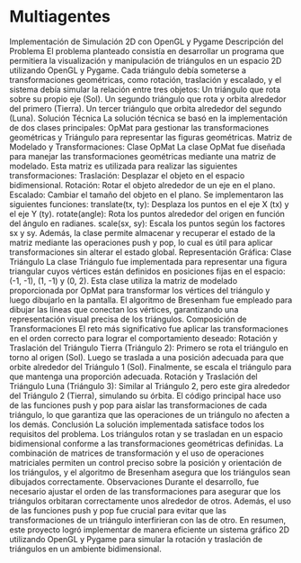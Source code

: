 ﻿# Multiagentes
Implementación de Simulación 2D con OpenGL y Pygame
Descripción del Problema
El problema planteado consistía en desarrollar un programa que permitiera la visualización y manipulación de triángulos en un espacio 2D utilizando OpenGL y Pygame. Cada triángulo debía someterse a transformaciones geométricas, como rotación, traslación y escalado, y el sistema debía simular la relación entre tres objetos:
Un triángulo que rota sobre su propio eje (Sol).
Un segundo triángulo que rota y orbita alrededor del primero (Tierra).
Un tercer triángulo que orbita alrededor del segundo (Luna).
Solución Técnica
La solución técnica se basó en la implementación de dos clases principales: OpMat para gestionar las transformaciones geométricas y Triángulo para representar las figuras geométricas.
Matriz de Modelado y Transformaciones: Clase OpMat
La clase OpMat fue diseñada para manejar las transformaciones geométricas mediante una matriz de modelado. Esta matriz es utilizada para realizar las siguientes transformaciones:
Traslación: Desplazar el objeto en el espacio bidimensional.
Rotación: Rotar el objeto alrededor de un eje en el plano.
Escalado: Cambiar el tamaño del objeto en el plano.
Se implementaron las siguientes funciones:
translate(tx, ty): Desplaza los puntos en el eje X (tx) y el eje Y (ty).
rotate(angle): Rota los puntos alrededor del origen en función del ángulo en radianes.
scale(sx, sy): Escala los puntos según los factores sx y sy.
Además, la clase permite almacenar y recuperar el estado de la matriz mediante las operaciones push y pop, lo cual es útil para aplicar transformaciones sin alterar el estado global.
Representación Gráfica: Clase Triángulo
La clase Triángulo fue implementada para representar una figura triangular cuyos vértices están definidos en posiciones fijas en el espacio: (-1, -1), (1, -1) y (0, 2). Esta clase utiliza la matriz de modelado proporcionada por OpMat para transformar los vértices del triángulo y luego dibujarlo en la pantalla. El algoritmo de Bresenham fue empleado para dibujar las líneas que conectan los vértices, garantizando una representación visual precisa de los triángulos.
Composición de Transformaciones
El reto más significativo fue aplicar las transformaciones en el orden correcto para lograr el comportamiento deseado:
Rotación y Traslación del Triángulo Tierra (Triángulo 2):
Primero se rota el triángulo en torno al origen (Sol).
Luego se traslada a una posición adecuada para que orbite alrededor del Triángulo 1 (Sol).
Finalmente, se escala el triángulo para que mantenga una proporción adecuada.
Rotación y Traslación del Triángulo Luna (Triángulo 3):
Similar al Triángulo 2, pero este gira alrededor del Triángulo 2 (Tierra), simulando su órbita.
El código principal hace uso de las funciones push y pop para aislar las transformaciones de cada triángulo, lo que garantiza que las operaciones de un triángulo no afecten a los demás.
Conclusión
La solución implementada satisface todos los requisitos del problema. Los triángulos rotan y se trasladan en un espacio bidimensional conforme a las transformaciones geométricas definidas. La combinación de matrices de transformación y el uso de operaciones matriciales permiten un control preciso sobre la posición y orientación de los triángulos, y el algoritmo de Bresenham asegura que los triángulos sean dibujados correctamente.
Observaciones
Durante el desarrollo, fue necesario ajustar el orden de las transformaciones para asegurar que los triángulos orbitaran correctamente unos alrededor de otros. Además, el uso de las funciones push y pop fue crucial para evitar que las transformaciones de un triángulo interfirieran con las de otro.
En resumen, este proyecto logró implementar de manera eficiente un sistema gráfico 2D utilizando OpenGL y Pygame para simular la rotación y traslación de triángulos en un ambiente bidimensional.
